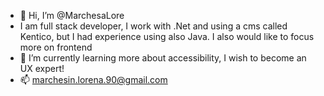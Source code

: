 - 👋 Hi, I’m @MarchesaLore
- I am full stack developer, I work with .Net and using a cms called Kentico, but I had experience using also Java. I also would like to focus more on frontend
- 🌱 I’m currently learning more about accessibility, I wish to become an UX expert!
- 📫 marchesin.lorena.90@gmail.com

